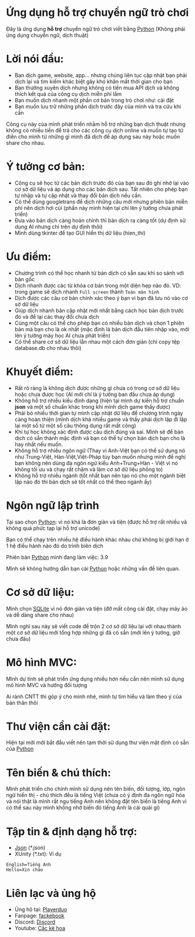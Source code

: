 # Ứng dụng hỗ trợ chuyển ngữ trò chơi
Đây là ứng dụng **hỗ trợ** chuyển ngữ trò chơi viết bằng [Python](https://www.python.org/)
(Không phải ứng dụng chuyển ngữ, dịch thuật)

# Lời nói đầu:
- Bạn dịch game, website, app... nhưng chúng liên tục cập nhật bạn phải dịch lại và tìm kiếm khác biệt gây khó khăn mất thời gian cho bạn
- Bạn thường xuyên dịch nhưng không có tiền mua API dịch và không thích kết quả của công cụ dịch miễn phí lắm
- Bạn muốn dịch nhanh một phần cơ bản trong trò chơi như: cài đặt
- Bạn muốn lưu trữ những phần dịch trước đây của mình và tra cứu khi cần

Công cụ này của mình phát triển nhằm hỗ trợ những bạn dịch thuật nhưng không có nhiều tiền để trả cho các công cụ dịch online và muốn tự tạo từ điển cho mình từ những gì mình đã dịch để áp dụng sau này hoặc muốn share cho nhau.

# Ý tưởng cơ bản:
- Công cụ sẽ học từ các bản dịch trước đó của bạn sau đó ghi nhớ lại vào cơ sở dữ liệu và áp dụng cho các bản dịch sau. Tất nhiên cho phép bạn tự nhập và tự cập nhật và thay đổi bản dịch nếu cần.
- Có thể dùng googletrans để dịch những câu mới nhưng phiên bản miễn phí nên dịch hơi cùi (phần này mình hiện tại chỉ lên ý tưởng chưa phát triển)
- Đưa vào bản dịch càng hoàn chỉnh thì bản dịch ra càng tốt (dự định sử dụng AI nhưng chỉ trên dự định thôi)
- Mình dùng tkinter để tạo GUI hiển thị dữ liệu (hien_thi)

# Ưu điểm:
- Chương trình có thể học nhanh từ bản dịch có sẵn sau khi so sánh với bản gốc
- Dịch nhanh được các từ khóa cơ bản trong một diện hẹp nào đó. VD: trong game sẽ dịch nhanh
````Full screen````
thành
````Toàn màn hình````
- Dịch được các câu cơ bản chính xác theo ý bạn vì bạn đã lưu nó vào cơ sở dữ liệu
- Giúp dịch nhanh bản cập nhật mới nhất bằng cách học bản dịch trước đó và để lại các thay đổi chưa dịch
- Cùng một câu có thể cho phép bạn có nhiều bản dịch và chọn 1 phiên bản mà bạn cho là ok nhất (mặc định là bản dịch đầu tiên nhập vào, mới lên ý tưởng máy học AI chưa phát triển)
- Có thể share cơ sở dữ liệu lẫn nhau một cách đơn giản (chỉ copy tệp database.db cho nhau thôi)

# Khuyết điểm:
- Rất rõ ràng là không dịch được những gì chưa có trong cơ sở dữ liệu hoặc chưa được học (AI mới chỉ là ý tưởng ban đầu chưa áp dụng)
- Không hỗ trợ nhiều kiểu định dạng (hiện tại mình dự kiến hỗ trợ chuẩn **json** và một số chuẩn khác trong khi mình dịch game thấy được)
- Phải bỏ nhiều thời gian tự mình cập nhật dữ liệu để chương trình ngày càng hoàn thiện (mình dịch khá nhiều game và thấy phải dịch lặp đi lặp lại một số từ một số câu thông dụng rất mất công)
- Khi tự học không xác định được câu dịch đúng và sai. Mình sẽ để bản dịch có sẵn thành mặc định và bạn có thể tự chọn bản dịch bạn cho là hay nhất nếu muốn.
- Không hỗ trợ nhiều ngôn ngữ (Thay vì Anh-Việt bạn có thể sử dụng nó như Trung-Việt, Hàn-Việt,Việt-Pháp tùy bạn muốn nhưng mình đề nghị bạn không nên dùng đa ngôn ngữ kiểu Anh+Trung+Hàn - Việt vì nó không tối ưu và chạy rất chậm và làm cơ sở dữ liệu phồng to)
- Không hỗ trợ nhiều ngành (tốt nhất bạn nên tạo nó cho một ngành biệt lập nào đó thì bản dịch sẽ tốt nhất có thể theo ngành ấy)

# Ngôn ngữ lập trình
Tại sao chọn [Python](https://www.python.org/): vì nó khá là đơn giản và tiện (được hỗ trợ rất nhiều và không quá phức tạp lại hỗ trợ unicode)

Bạn có thể chạy trên nhiều hệ điều hành khác nhau chứ không bị giới hạn ở 1 hệ điều hành nào đó do trình biên dịch

Phiên bản [Python](https://www.python.org/) mình đang làm việc: 3.9

Mình sẽ không hướng dẫn bạn cài [Python](https://www.python.org/) hoặc những vấn đề liên quan.

# Cơ sở dữ liệu:
Mình chọn [SQLite](https://www.sqlite.org/) vì nó đơn giản và tiện (đỡ mất công cài đặt, chạy máy ảo và dễ dàng share cho nhau)

Mình nghĩ sau này sẽ viết code để trộn 2 cơ sở dữ liệu lại với nhau thành một cơ sở dữ liệu mới tổng hợp những gì đã có sẵn (mới lên ý tưởng, giờ chưa đâu)

# Mô hình MVC:
Mình dự tính sẽ phát triển ứng dụng nhiều hơn nếu cần nên mình sử dụng mô hình MVC và hướng đối tượng

Ai rành CNTT thì góp ý cho mình nhé, mình tự tìm hiểu và làm theo ý của bản thân thôi

# Thư viện cần cài đặt:
Hiện tại mới mới bắt đầu viết nên tạm thời sử dụng thư viện mặt định có sẵn của [Python](https://www.python.org/)

# Tên biến & chú thích:
Mình phát triển cho chính mình sử dụng nên tên biến, đối tượng, lớp, ngôn ngữ hiển thị - chú thích đều là tiếng Việt (chưa có ý định đa ngôn ngữ hóa và nói thật là mình rất ngu tiếng Anh nên không đặt tên biến là tiếng Anh vì có thể sau này mình không nhớ biến đó tiếng Anh là cái quái gì)

# Tập tin & định dạng hỗ trợ:
- [Json](https://www.json.org/) (\*.json)
- XUnity (\*.txt): Ví dụ
````
English=Tiếng Anh
Hello=Xin chào
````

# Liên lạc và ủng hộ
- Ủng hộ tại: [Playerduo](https://playerduo.com/cackehoa)
- Fanpage: [fackebook](https://www.facebook.com/cackehoa)
- Discord: [Discord](https://discord.gg/Z5C98FG)
- Youtube: [Cắc kè hoa](https://www.youtube.com/c/Cắckèhoa)
